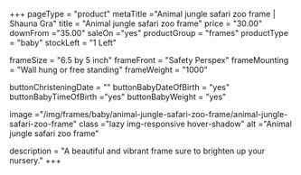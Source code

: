 +++
pageType = "product"
metaTitle ="Animal jungle safari zoo frame | Shauna Gra"
title = "Animal jungle safari zoo frame"
price = "30.00"
downFrom ="35.00"
saleOn ="yes"
productGroup = "frames"
productType = "baby"
stockLeft = "1 Left" 
 
frameSize = "6.5 by 5 inch" 
frameFront = "Safety Perspex" 
frameMounting = "Wall hung or free standing" 
frameWeight = "1000" 
 
buttonChristeningDate = "" 
buttonBabyDateOfBirth = "yes" 
buttonBabyTimeOfBirth ="yes" 
buttonBabyWeight = "yes" 

 
image ="/img/frames/baby/animal-jungle-safari-zoo-frame/animal-jungle-safari-zoo-frame"
class ="lazy img-responsive hover-shadow"
alt ="Animal jungle safari zoo frame"
 
description = "A beautiful and vibrant frame sure to brighten up your nursery."
+++
